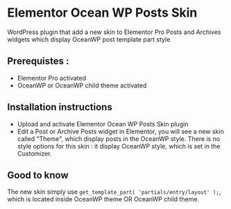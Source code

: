 # Elementor Ocean WP Posts Skin
WordPress plugin that add a new skin to Elementor Pro Posts and Archives widgets which display OceanWP post template part style

## Prerequistes :
- Elementor Pro activated
- OceanWP or OceanWP child theme activated

## Installation instructions
- Upload and activate Elementor Ocean WP Posts Skin plugin
- Edit a Post or Archive Posts widget in Elementor, you will see a new skin called "Theme", which display posts in the OceanWP style.
There is no style options for this skin : it display OceanWP style, which is set in the Customizer.

## Good to know
The new skin simply use `get_template_part( 'partials/entry/layout' );`, which is located inside OceanWP theme OR OceanWP child theme.
